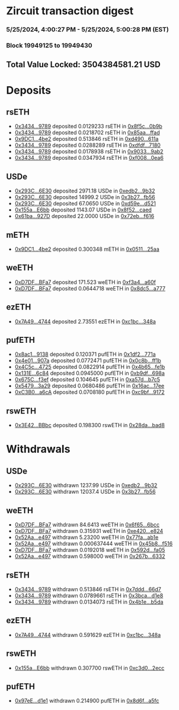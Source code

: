 # Zircuit transaction digest
### 5/25/2024, 4:00:27 PM - 5/25/2024, 5:00:28 PM (EST)
### Block 19949125 to 19949430

## Total Value Locked: 3504384581.21 USD

# Deposits
## rsETH
- [0x3434...9789](https://etherscan.io/address/0x34349c5569e7B846c3558961552D2202760A9789) deposited 0.0129233 rsETH in [0x8f5c...0b9b](https://etherscan.io/tx/0x34349c5569e7B846c3558961552D2202760A9789)
- [0x3434...9789](https://etherscan.io/address/0x34349c5569e7B846c3558961552D2202760A9789) deposited 0.0218702 rsETH in [0x85aa...ffad](https://etherscan.io/tx/0x34349c5569e7B846c3558961552D2202760A9789)
- [0x9DC1...4be2](https://etherscan.io/address/0x9DC13E8184a3e141500F37F4805dcd9805704be2) deposited 0.513846 rsETH in [0xd490...611a](https://etherscan.io/tx/0x9DC13E8184a3e141500F37F4805dcd9805704be2)
- [0x3434...9789](https://etherscan.io/address/0x34349c5569e7B846c3558961552D2202760A9789) deposited 0.0288289 rsETH in [0xdfdf...7180](https://etherscan.io/tx/0x34349c5569e7B846c3558961552D2202760A9789)
- [0x3434...9789](https://etherscan.io/address/0x34349c5569e7B846c3558961552D2202760A9789) deposited 0.0178938 rsETH in [0x9033...9ab2](https://etherscan.io/tx/0x34349c5569e7B846c3558961552D2202760A9789)
- [0x3434...9789](https://etherscan.io/address/0x34349c5569e7B846c3558961552D2202760A9789) deposited 0.0347934 rsETH in [0xf008...0ea6](https://etherscan.io/tx/0x34349c5569e7B846c3558961552D2202760A9789)
## USDe
- [0x293C...6E30](https://etherscan.io/address/0x293C6937D8D82e05B01335F7B33FBA0c8e256E30) deposited 2971.18 USDe in [0xedb2...9b32](https://etherscan.io/tx/0x293C6937D8D82e05B01335F7B33FBA0c8e256E30)
- [0x293C...6E30](https://etherscan.io/address/0x293C6937D8D82e05B01335F7B33FBA0c8e256E30) deposited 14999.2 USDe in [0x3b27...fb56](https://etherscan.io/tx/0x293C6937D8D82e05B01335F7B33FBA0c8e256E30)
- [0x293C...6E30](https://etherscan.io/address/0x293C6937D8D82e05B01335F7B33FBA0c8e256E30) deposited 67.0650 USDe in [0xd59e...d521](https://etherscan.io/tx/0x293C6937D8D82e05B01335F7B33FBA0c8e256E30)
- [0x155a...E6bb](https://etherscan.io/address/0x155a4e3CEf70f8f02a8cF0c7C6C60c6E6235E6bb) deposited 1143.07 USDe in [0x8f52...caed](https://etherscan.io/tx/0x155a4e3CEf70f8f02a8cF0c7C6C60c6E6235E6bb)
- [0x61ba...927D](https://etherscan.io/address/0x61ba30E90fB6D5d7491c39105a6b184360AA927D) deposited 22.0000 USDe in [0x72eb...f616](https://etherscan.io/tx/0x61ba30E90fB6D5d7491c39105a6b184360AA927D)
## mETH
- [0x9DC1...4be2](https://etherscan.io/address/0x9DC13E8184a3e141500F37F4805dcd9805704be2) deposited 0.300348 mETH in [0x0511...25aa](https://etherscan.io/tx/0x9DC13E8184a3e141500F37F4805dcd9805704be2)
## weETH
- [0xD7DF...BFa7](https://etherscan.io/address/0xD7DF7E085214743530afF339aFC420c7c720BFa7) deposited 171.523 weETH in [0xf3a4...a60f](https://etherscan.io/tx/0xD7DF7E085214743530afF339aFC420c7c720BFa7)
- [0xD7DF...BFa7](https://etherscan.io/address/0xD7DF7E085214743530afF339aFC420c7c720BFa7) deposited 0.0644718 weETH in [0x8dc5...a777](https://etherscan.io/tx/0xD7DF7E085214743530afF339aFC420c7c720BFa7)
## ezETH
- [0x7A49...4744](https://etherscan.io/address/0x7A493Be5c2ce014cD049Bf178a1ac0Db1B434744) deposited 2.73551 ezETH in [0xc1bc...348a](https://etherscan.io/tx/0x7A493Be5c2ce014cD049Bf178a1ac0Db1B434744)
## pufETH
- [0x8ac1...9138](https://etherscan.io/address/0x8ac1FA1ae7078Bc1ea8F4D114339Aba39F9e9138) deposited 0.120371 pufETH in [0x1df2...771a](https://etherscan.io/tx/0x8ac1FA1ae7078Bc1ea8F4D114339Aba39F9e9138)
- [0x4e01...907a](https://etherscan.io/address/0x4e01867e37c96b41BfE34ffB60f774B8D9E6907a) deposited 0.0772471 pufETH in [0x0c8b...ff1b](https://etherscan.io/tx/0x4e01867e37c96b41BfE34ffB60f774B8D9E6907a)
- [0x4C5c...4725](https://etherscan.io/address/0x4C5c7ef812450433392352fdb167DAD2cD9F4725) deposited 0.0822914 pufETH in [0x4b65...fe1b](https://etherscan.io/tx/0x4C5c7ef812450433392352fdb167DAD2cD9F4725)
- [0x131E...6c84](https://etherscan.io/address/0x131E79bdD4fb168A7D00f56005eB2d3B52A86c84) deposited 0.0945000 pufETH in [0xb9df...698a](https://etherscan.io/tx/0x131E79bdD4fb168A7D00f56005eB2d3B52A86c84)
- [0x675C...f3ef](https://etherscan.io/address/0x675C85b0d082a1D3D3cB5ab6866ed9Dc51c5f3ef) deposited 0.104645 pufETH in [0xa57d...b7c5](https://etherscan.io/tx/0x675C85b0d082a1D3D3cB5ab6866ed9Dc51c5f3ef)
- [0x5479...3a29](https://etherscan.io/address/0x5479BD345e4f80084df7d7d717E8B507024d3a29) deposited 0.0680486 pufETH in [0x16ac...17ee](https://etherscan.io/tx/0x5479BD345e4f80084df7d7d717E8B507024d3a29)
- [0xC3B0...a6cA](https://etherscan.io/address/0xC3B04E9738cf1efdf17027eAbE38686D5196a6cA) deposited 0.0708180 pufETH in [0xc9bf...9172](https://etherscan.io/tx/0xC3B04E9738cf1efdf17027eAbE38686D5196a6cA)
## rswETH
- [0x3E42...BBbc](https://etherscan.io/address/0x3E4233921eFEf6dcBbFc63821F0923382CCeBBbc) deposited 0.198300 rswETH in [0x28da...bad8](https://etherscan.io/tx/0x3E4233921eFEf6dcBbFc63821F0923382CCeBBbc)
# Withdrawals
## USDe
- [0x293C...6E30](https://etherscan.io/address/0x293C6937D8D82e05B01335F7B33FBA0c8e256E30) withdrawn 1237.99 USDe in [0xedb2...9b32](https://etherscan.io/tx/0x293C6937D8D82e05B01335F7B33FBA0c8e256E30)
- [0x293C...6E30](https://etherscan.io/address/0x293C6937D8D82e05B01335F7B33FBA0c8e256E30) withdrawn 12037.4 USDe in [0x3b27...fb56](https://etherscan.io/tx/0x293C6937D8D82e05B01335F7B33FBA0c8e256E30)
## weETH
- [0xD7DF...BFa7](https://etherscan.io/address/0xD7DF7E085214743530afF339aFC420c7c720BFa7) withdrawn 84.6413 weETH in [0x6f65...6bcc](https://etherscan.io/tx/0xD7DF7E085214743530afF339aFC420c7c720BFa7)
- [0xD7DF...BFa7](https://etherscan.io/address/0xD7DF7E085214743530afF339aFC420c7c720BFa7) withdrawn 0.315931 weETH in [0xe420...e824](https://etherscan.io/tx/0xD7DF7E085214743530afF339aFC420c7c720BFa7)
- [0x52Aa...e497](https://etherscan.io/address/0x52Aa899454998Be5b000Ad077a46Bbe360F4e497) withdrawn 5.23200 weETH in [0x77fa...ab1e](https://etherscan.io/tx/0x52Aa899454998Be5b000Ad077a46Bbe360F4e497)
- [0x52Aa...e497](https://etherscan.io/address/0x52Aa899454998Be5b000Ad077a46Bbe360F4e497) withdrawn 0.000637444 weETH in [0x45b8...f516](https://etherscan.io/tx/0x52Aa899454998Be5b000Ad077a46Bbe360F4e497)
- [0xD7DF...BFa7](https://etherscan.io/address/0xD7DF7E085214743530afF339aFC420c7c720BFa7) withdrawn 0.0192018 weETH in [0x592d...fa05](https://etherscan.io/tx/0xD7DF7E085214743530afF339aFC420c7c720BFa7)
- [0x52Aa...e497](https://etherscan.io/address/0x52Aa899454998Be5b000Ad077a46Bbe360F4e497) withdrawn 0.598000 weETH in [0x267b...6332](https://etherscan.io/tx/0x52Aa899454998Be5b000Ad077a46Bbe360F4e497)
## rsETH
- [0x3434...9789](https://etherscan.io/address/0x34349c5569e7B846c3558961552D2202760A9789) withdrawn 0.513846 rsETH in [0x7ddd...66d7](https://etherscan.io/tx/0x34349c5569e7B846c3558961552D2202760A9789)
- [0x3434...9789](https://etherscan.io/address/0x34349c5569e7B846c3558961552D2202760A9789) withdrawn 0.0789661 rsETH in [0x3bca...d1e8](https://etherscan.io/tx/0x34349c5569e7B846c3558961552D2202760A9789)
- [0x3434...9789](https://etherscan.io/address/0x34349c5569e7B846c3558961552D2202760A9789) withdrawn 0.0134073 rsETH in [0x4b1e...b5da](https://etherscan.io/tx/0x34349c5569e7B846c3558961552D2202760A9789)
## ezETH
- [0x7A49...4744](https://etherscan.io/address/0x7A493Be5c2ce014cD049Bf178a1ac0Db1B434744) withdrawn 0.591629 ezETH in [0xc1bc...348a](https://etherscan.io/tx/0x7A493Be5c2ce014cD049Bf178a1ac0Db1B434744)
## rswETH
- [0x155a...E6bb](https://etherscan.io/address/0x155a4e3CEf70f8f02a8cF0c7C6C60c6E6235E6bb) withdrawn 0.307700 rswETH in [0xc3d0...2ecc](https://etherscan.io/tx/0x155a4e3CEf70f8f02a8cF0c7C6C60c6E6235E6bb)
## pufETH
- [0x97eE...d1e1](https://etherscan.io/address/0x97eE3c5995541522d8eC6d89a37348B04261d1e1) withdrawn 0.214900 pufETH in [0x8d6f...a5fc](https://etherscan.io/tx/0x97eE3c5995541522d8eC6d89a37348B04261d1e1)
